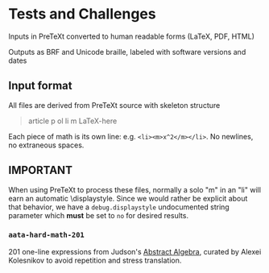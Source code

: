 # Tests and Challenges

Inputs in PreTeXt converted to human readable forms (LaTeX, PDF, HTML)

Outputs as BRF and Unicode braille, labeled with software versions and dates

## Input format

All files are derived from PreTeXt source with skeleton structure

>    article
>      p
>        ol
>          li m LaTeX-here

Each piece of math is its own line: e.g. `<li><m>x^2</m></li>`.  No newlines, no extraneous spaces.

## IMPORTANT

When using PreTeXt to process these files, normally a solo "m" in an "li" will earn an automatic \displaystyle.  Since we would rather be explicit about that behavior, we have a `debug.displaystyle` undocumented string parameter which **must** be set to `no` for desired results.

### `aata-hard-math-201`

201 one-line expressions from Judson's [Abstract Algebra](http://abstract.ups.edu/), curated by Alexei Kolesnikov to avoid repetition and stress translation.

